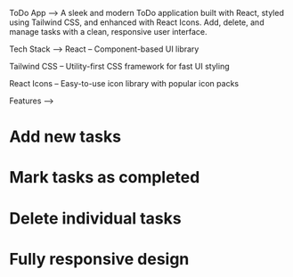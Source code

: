  ToDo App -->
A sleek and modern ToDo application built with React, styled using Tailwind CSS, and enhanced with React Icons. Add, delete, and manage tasks with a clean, responsive user interface.

 Tech Stack -->
React – Component-based UI library

Tailwind CSS – Utility-first CSS framework for fast UI styling

React Icons – Easy-to-use icon library with popular icon packs

 Features -->
  # Add new tasks

  # Mark tasks as completed

  # Delete individual tasks

  # Fully responsive design




